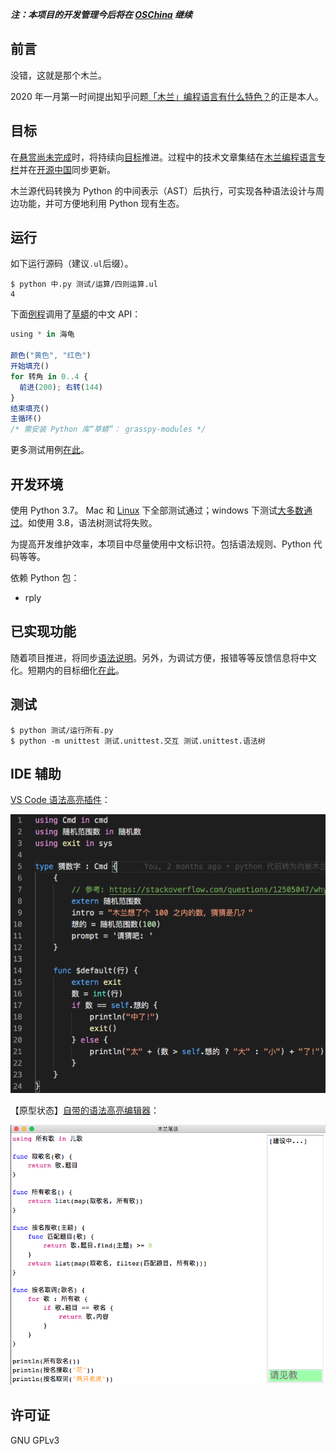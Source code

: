 **_注：本项目的开发管理今后将在 [OSChina](https://www.oschina.net/p/mulan-rework) 继续_**

## 前言
没错，这就是那个木兰。

2020 年一月第一时间提出知乎问题[「木兰」编程语言有什么特色？](https://www.zhihu.com/question/366509495/answer/977696328)的正是本人。

## 目标

在[悬赏尚未完成](https://zhuanlan.zhihu.com/p/224600854)时，将持续向[目标](https://github.com/MulanRevive/bounty/blob/master/%E5%A4%8D%E7%8E%B0%E6%96%87%E6%A1%A3/README.md)推进。过程中的技术文章集结在[木兰编程语言专栏](https://zhuanlan.zhihu.com/ulang)并在[开源中国](https://www.oschina.net/p/mulan-rework)同步更新。

木兰源代码转换为 Python 的中间表示（AST）后执行，可实现各种语法设计与周边功能，并可方便地利用 Python 现有生态。

## 运行

如下运行源码（建议`.ul`后缀）。

```
$ python 中.py 测试/运算/四则运算.ul
4
```

下面[例程](测试/手工测试/草蟒_海龟.ul)调用了[草蟒](https://www.oschina.net/p/grasspy)的中文 API：
```javascript
using * in 海龟

颜色("黄色", "红色")
开始填充()
for 转角 in 0..4 {
  前进(200); 右转(144)
}
结束填充()
主循环()
/* 需安装 Python 库“草蟒”： grasspy-modules */
```

更多测试用例[在此](测试)。

## 开发环境

使用 Python 3.7。 Mac 和 [Linux](https://gitee.com/MulanRevive/mulan-rework/issues/I1U9O3) 下全部测试通过；windows 下测试[大多数通过](https://gitee.com/MulanRevive/mulan-rework/issues/I1U2HP)。如使用 3.8，语法树测试将失败。

为提高开发维护效率，本项目中尽量使用中文标识符。包括语法规则、Python 代码等等。

依赖 Python 包：
- rply

## 已实现功能

随着项目推进，将同步[语法说明](文档/语法说明.md)。另外，为调试方便，报错等等反馈信息将中文化。短期内的目标细化[在此](https://gitee.com/MulanRevive/mulan-rework/issues/I1SEU5)。

## 测试

```
$ python 测试/运行所有.py
$ python -m unittest 测试.unittest.交互 测试.unittest.语法树
```

## IDE 辅助

[VS Code 语法高亮插件](https://marketplace.visualstudio.com/items?itemName=CodeInChinese.ulang)：

![](https://raw.githubusercontent.com/MulanRevive/ide-extension-vscode/master/%E6%88%AA%E5%9B%BE/%E8%B0%83%E7%94%A8python%E5%BA%93.png)

【原型状态】[自带的语法高亮编辑器](https://gitee.com/MulanRevive/mulan-rework/blob/master/%E6%BC%94%E7%A4%BA%E9%AB%98%E4%BA%AE.py)：

![](https://raw.githubusercontent.com/MulanRevive/bounty/master/%E8%BF%9B%E5%B1%95%E5%B0%8F%E7%BB%93/%E6%88%AA%E5%9B%BE/2020-06-25_mulan%E6%90%9C%E5%84%BF%E6%AD%8C.png)

## 许可证

GNU GPLv3
